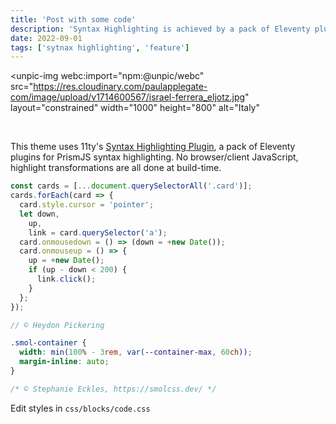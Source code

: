 ```yaml
---
title: 'Post with some code'
description: 'Syntax Highlighting is achieved by a pack of Eleventy plugins. No browser/client JavaScript, highlight transformations are all done at build-time.'
date: 2022-09-01
tags: ['sytnax highlighting', 'feature']
---
```


<unpic-img
  webc:import="npm:@unpic/webc"
  src="https://res.cloudinary.com/paulapplegate-com/image/upload/v1714600567/israel-ferrera_eljotz.jpg"
  layout="constrained"
  width="1000"
  height="800"
  alt="Italy"
></unpic-img>
<img data-src="https://res.cloudinary.com/paulapplegate-com/image/upload/c_limit,w_auto/dpr_auto,f_auto,q_auto/hillshire-farm-2_fx2mno.jpg" class="cld-responsive">

<img data-src="https://res.cloudinary.com/paulapplegate-com/image/upload/c_limit,w_auto/dpr_auto,f_auto,q_auto/claudio-schwarz-b_qczKSP_X4-unsplash_hozv15.jpg" class="cld-responsive">
<img data-src="https://res.cloudinary.com/paulapplegate-com/image/upload/c_limit,w_auto/dpr_auto,f_auto,q_auto/DaPlane.jpg" class="cld-responsive">
<img data-src="https://res.cloudinary.com/paulapplegate-com/image/upload/c_limit,w_auto/dpr_auto,f_auto,q_auto/i0dohywpq5oldnhgleze.jpg" class="cld-responsive">




This theme uses 11ty's [Syntax Highlighting Plugin](https://www.11ty.dev/docs/plugins/syntaxhighlight/), a pack of Eleventy plugins for PrismJS syntax highlighting. No browser/client JavaScript, highlight transformations are all done at build-time.

```js
const cards = [...document.querySelectorAll('.card')];
cards.forEach(card => {
  card.style.cursor = 'pointer';
  let down,
    up,
    link = card.querySelector('a');
  card.onmousedown = () => (down = +new Date());
  card.onmouseup = () => {
    up = +new Date();
    if (up - down < 200) {
      link.click();
    }
  };
});

// © Heydon Pickering
```

```css
.smol-container {
  width: min(100% - 3rem, var(--container-max, 60ch));
  margin-inline: auto;
}

/* © Stephanie Eckles, https://smolcss.dev/ */
```

Edit styles in `css/blocks/code.css`
